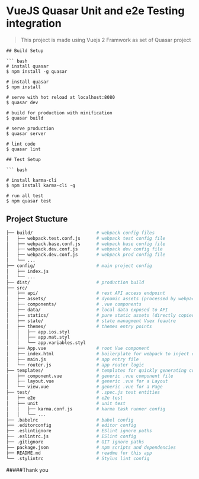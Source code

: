 # VueJS Quasar Unit and e2e Testing integration

> This project is made using Vuejs 2 Framwork as set of Quasar project


```
## Build Setup

``` bash
# install quasar
$ npm install -g quasar

# install quasar
$ npm install

# serve with hot reload at localhost:8080
$ quasar dev

# build for production with minification
$ quasar build

# serve production 
$ quasar server

# lint code
$ quasar lint
```

``` 
## Test Setup

``` bash

# install karma-cli 
$ npm install karma-cli -g

# run all test
$ npm quasar test

```


## Project Stucture

``` bash
├── build/                        # webpack config files
│   ├── webpack.test.conf.js      # webpack test config file
│   ├── webpack.base.conf.js      # webpack base config file
│   ├── webpack.dev.conf.js       # webpack dev config file
│   ├── webpack.dev.conf.js       # webpack prod config file
│   └── ...
├── config/                       # main project config
│   ├── index.js
│   └── ...
├── dist/                         # production build 
├── src/
│   ├── api/                      # rest API access endpoint 
│   ├── assets/                   # dynamic assets (processed by webpack)
│   ├── components/               # .vue components
│   ├── data/                     # local data exposed to API 
│   ├── statics/                  # pure static assets (directly copied)
│   ├── state/                    # state managment Vuex feautre
│   ├── themes/                   # themes entry points
│   │   ├── app.ios.styl
│   │   ├── app.mat.styl          
│   │   └── app.variables.styl
│   ├── App.vue                   # root Vue component
│   ├── index.html                # boilerplate for webpack to inject deps
│   ├── main.js                   # app entry file
│   └── router.js                 # app router logic
├── templates/                    # templates for quickly generating components
│   ├── component.vue             # generic .vue component file
│   ├── layout.vue                # generic .vue for a Layout
│   └── view.vue                  # generic .vue for a Page
├── test/                         # .spec.js test entities
│   ├── e2e                       # e2e test 
│   ├── unit                      # unit test
│   │   ├── karma.conf.js         # karma task runner config
│   │   └── ...
├── .babelrc                      # babel config
├── .editorconfig                 # editor config
├── .eslintignore                 # ESlint ignore paths
├── .eslintrc.js                  # ESlint config
├── .gitignore                    # GIT ignore paths
├── package.json                  # npm scripts and dependencies
├── README.md                     # readme for this app
└── .stylintrc                    # Stylus lint config
```


#####Thank you 

